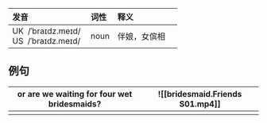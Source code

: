 
| 发音                                        | 词性   | 释义     |     |
| :---------------------------------------- | :--- | :----- | --- |
| UK  /ˈbraɪdz.meɪd/ <br>US  /ˈbraɪdz.meɪd/ | noun | 伴娘，女傧相 |     |
## 例句

| or are we waiting for four wet bridesmaids? | ![[bridesmaid.Friends S01.mp4]] |
| ------------------------------------------- | ------------------------------- |
|                                             |                                 |
